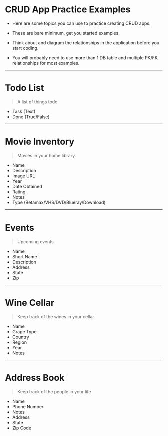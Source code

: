 
# CRUD App Practice Examples

* Here are some topics you can use to practice creating CRUD apps.

* These are bare minimum, get you started examples.

* Think about and diagram the relationships in the application before you start coding.

* You will probably need to use more than 1 DB table and multiple PK/FK relationships for most examples.

---

# Todo List

> A list of things todo.

* Task (Text)
* Done (True/False)

---

# Movie Inventory

> Movies in your home library.

* Name
* Description
* Image URL
* Year
* Date Obtained
* Rating
* Notes
* Type (Betamax/VHS/DVD/Blueray/Download)

---

# Events

> Upcoming events

* Name
* Short Name
* Description
* Address
* State
* Zip

---

# Wine Cellar

> Keep track of the wines in your cellar.

* Name
* Grape Type
* Country
* Region
* Year
* Notes

---

# Address Book

> Keep track of the people in your life

* Name
* Phone Number
* Notes
* Address
* State
* Zip Code

